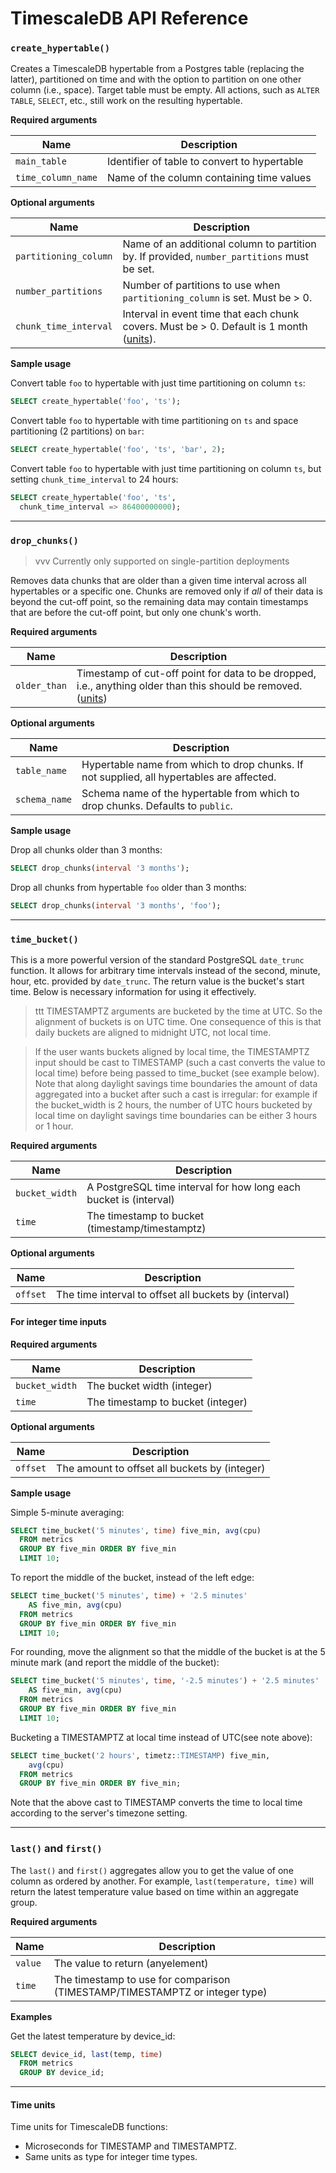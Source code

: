 # TimescaleDB API Reference

### `create_hypertable()`

Creates a TimescaleDB hypertable from a Postgres table (replacing the
latter), partitioned on time and with the option to partition 
on one other column (i.e., space). Target table must be empty. 
All actions, such as `ALTER TABLE`, `SELECT`, etc., 
still work on the resulting hypertable.

**Required arguments**

|Name|Description|
|---|---|
| `main_table` | Identifier of table to convert to hypertable|
| `time_column_name` | Name of the column containing time values|

**Optional arguments**

|Name|Description|
|---|---|
| `partitioning_column` | Name of an additional column to partition by. If provided, `number_partitions` must be set.
| `number_partitions` | Number of partitions to use when `partitioning_column` is set. Must be > 0.
| `chunk_time_interval` | Interval in event time that each chunk covers. Must be > 0. Default is 1 month ([units][]).
**Sample usage**

Convert table `foo` to hypertable with just time partitioning on column `ts`:
```sql
SELECT create_hypertable('foo', 'ts');
```

Convert table `foo` to hypertable with time partitioning on `ts` and
space partitioning (2 partitions) on `bar`:
```sql
SELECT create_hypertable('foo', 'ts', 'bar', 2);
```

Convert table `foo` to hypertable with just time partitioning on column `ts`,
but setting `chunk_time_interval` to 24 hours:
```sql
SELECT create_hypertable('foo', 'ts', 
  chunk_time_interval => 86400000000);
```
---

### `drop_chunks()` <a id="drop_chunks"></a>
>vvv Currently only supported on single-partition deployments

Removes data chunks that are older than a given time interval across all
hypertables or a specific one. Chunks are removed only if _all_ of their data is
beyond the cut-off point, so the remaining data may contain timestamps that
are before the cut-off point, but only one chunk's worth.

**Required arguments**

|Name|Description|
|---|---|
| `older_than` | Timestamp of cut-off point for data to be dropped, i.e., anything older than this should be removed. ([units][])|

**Optional arguments**

|Name|Description|
|---|---|
| `table_name` | Hypertable name from which to drop chunks. If not supplied, all hypertables are affected.
| `schema_name` | Schema name of the hypertable from which to drop chunks. Defaults to `public`.

**Sample usage**

Drop all chunks older than 3 months:
```sql
SELECT drop_chunks(interval '3 months');
```

Drop all chunks from hypertable `foo` older than 3 months:
```sql
SELECT drop_chunks(interval '3 months', 'foo');
```

---

### `time_bucket()` <a id="time_bucket"></a>

This is a more powerful version of the standard PostgreSQL `date_trunc` function.
It allows for arbitrary time intervals instead of the second, minute, hour, etc.
provided by `date_trunc`. The return value is the bucket's start time. 
Below is necessary information for using it effectively.

>ttt TIMESTAMPTZ arguments are
bucketed by the time at UTC. So the alignment of buckets is 
on UTC time. One consequence of this is that daily buckets are
aligned to midnight UTC, not local time.

>If the user wants buckets aligned by local time, the TIMESTAMPTZ input should be
cast to TIMESTAMP (such a cast converts the value to local time) before being
passed to time_bucket (see example below).  Note that along daylight savings
time boundaries the amount of data aggregated into a bucket after such a cast is
irregular: for example if the bucket_width is 2 hours, the number of UTC hours
bucketed by local time on daylight savings time boundaries can be either 3 hours
or 1 hour.

**Required arguments**

|Name|Description|
|---|---|
| `bucket_width` | A PostgreSQL time interval for how long each bucket is (interval) |
| `time` | The timestamp to bucket (timestamp/timestamptz)|

**Optional arguments**

|Name|Description|
|---|---|
| `offset` | The time interval to offset all buckets by (interval) |

#### For integer time inputs

**Required arguments**

|Name|Description|
|---|---|
| `bucket_width` | The bucket width (integer) |
| `time` | The timestamp to bucket (integer) |

**Optional arguments**

|Name|Description|
|---|---|
| `offset` | The amount to offset all buckets by (integer) |


**Sample usage**

Simple 5-minute averaging:

```sql
SELECT time_bucket('5 minutes', time) five_min, avg(cpu)
  FROM metrics
  GROUP BY five_min ORDER BY five_min
  LIMIT 10;
```

To report the middle of the bucket, instead of the left edge:
```sql
SELECT time_bucket('5 minutes', time) + '2.5 minutes' 
    AS five_min, avg(cpu)
  FROM metrics
  GROUP BY five_min ORDER BY five_min
  LIMIT 10;
```

For rounding, move the alignment so that the middle of the bucket is at the
5 minute mark (and report the middle of the bucket):
```sql
SELECT time_bucket('5 minutes', time, '-2.5 minutes') + '2.5 minutes' 
    AS five_min, avg(cpu)
  FROM metrics
  GROUP BY five_min ORDER BY five_min
  LIMIT 10;
```

Bucketing a TIMESTAMPTZ at local time instead of UTC(see note above):
```sql
SELECT time_bucket('2 hours', timetz::TIMESTAMP) five_min,
    avg(cpu)
  FROM metrics
  GROUP BY five_min ORDER BY five_min;
```

Note that the above cast to TIMESTAMP converts the time to local time according
to the server's timezone setting.

---

### `last()` and `first()` <a id="first-last"></a>

The `last()` and `first()` aggregates allow you to get the value of one column
as ordered by another. For example, `last(temperature, time)` will return the
latest temperature value based on time within an aggregate group.

**Required arguments**

|Name|Description|
|---|---|
| `value` | The value to return (anyelement) |
| `time` | The timestamp to use for comparison (TIMESTAMP/TIMESTAMPTZ or integer type)  |

**Examples**

Get the latest temperature by device_id:
```sql
SELECT device_id, last(temp, time)
  FROM metrics
  GROUP BY device_id;
```

---

#### Time units <a id="time-units"></a>
Time units for TimescaleDB functions:
- Microseconds for TIMESTAMP and TIMESTAMPTZ.
- Same units as type for integer time types.

[units]: #time-units
